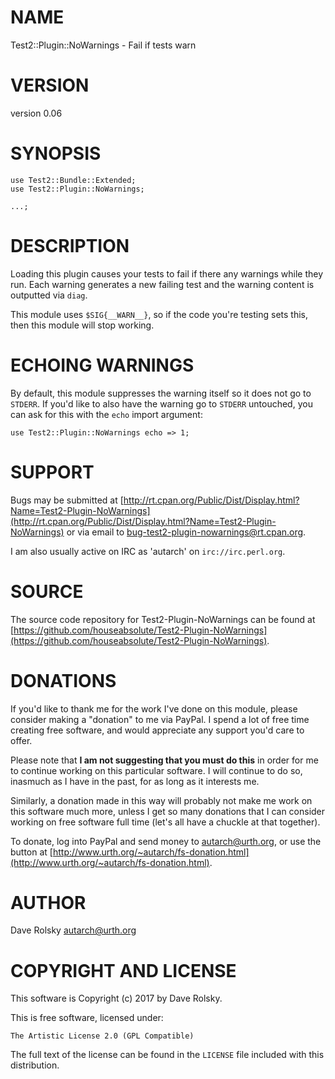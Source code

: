# NAME

Test2::Plugin::NoWarnings - Fail if tests warn

# VERSION

version 0.06

# SYNOPSIS

    use Test2::Bundle::Extended;
    use Test2::Plugin::NoWarnings;

    ...;

# DESCRIPTION

Loading this plugin causes your tests to fail if there any warnings while they
run. Each warning generates a new failing test and the warning content is
outputted via `diag`.

This module uses `$SIG{__WARN__}`, so if the code you're testing sets this,
then this module will stop working.

# ECHOING WARNINGS

By default, this module suppresses the warning itself so it does not go to
`STDERR`. If you'd like to also have the warning go to `STDERR` untouched,
you can ask for this with the `echo` import argument:

    use Test2::Plugin::NoWarnings echo => 1;

# SUPPORT

Bugs may be submitted at [http://rt.cpan.org/Public/Dist/Display.html?Name=Test2-Plugin-NoWarnings](http://rt.cpan.org/Public/Dist/Display.html?Name=Test2-Plugin-NoWarnings) or via email to [bug-test2-plugin-nowarnings@rt.cpan.org](mailto:bug-test2-plugin-nowarnings@rt.cpan.org).

I am also usually active on IRC as 'autarch' on `irc://irc.perl.org`.

# SOURCE

The source code repository for Test2-Plugin-NoWarnings can be found at [https://github.com/houseabsolute/Test2-Plugin-NoWarnings](https://github.com/houseabsolute/Test2-Plugin-NoWarnings).

# DONATIONS

If you'd like to thank me for the work I've done on this module, please
consider making a "donation" to me via PayPal. I spend a lot of free time
creating free software, and would appreciate any support you'd care to offer.

Please note that **I am not suggesting that you must do this** in order for me
to continue working on this particular software. I will continue to do so,
inasmuch as I have in the past, for as long as it interests me.

Similarly, a donation made in this way will probably not make me work on this
software much more, unless I get so many donations that I can consider working
on free software full time (let's all have a chuckle at that together).

To donate, log into PayPal and send money to autarch@urth.org, or use the
button at [http://www.urth.org/~autarch/fs-donation.html](http://www.urth.org/~autarch/fs-donation.html).

# AUTHOR

Dave Rolsky <autarch@urth.org>

# COPYRIGHT AND LICENSE

This software is Copyright (c) 2017 by Dave Rolsky.

This is free software, licensed under:

    The Artistic License 2.0 (GPL Compatible)

The full text of the license can be found in the
`LICENSE` file included with this distribution.

